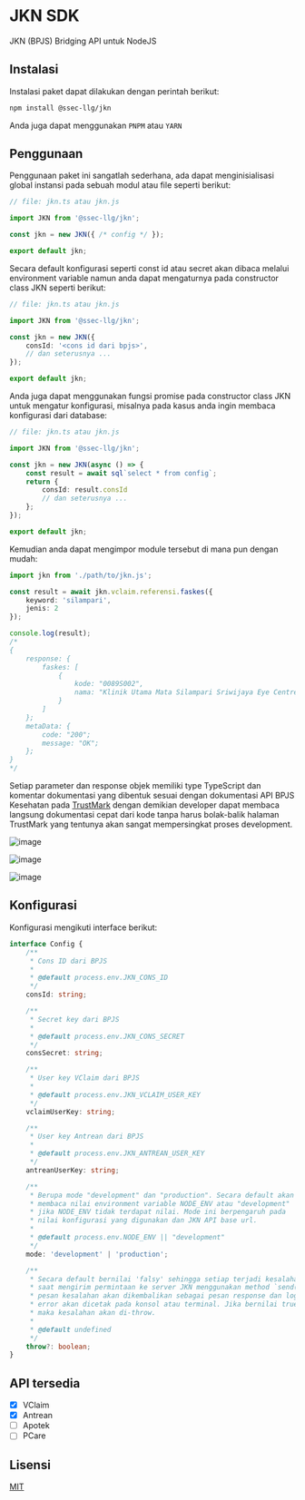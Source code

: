 # JKN SDK

JKN (BPJS) Bridging API untuk NodeJS

## Instalasi

Instalasi paket dapat dilakukan dengan perintah berikut:

```bash
npm install @ssec-llg/jkn
```
Anda juga dapat menggunakan `PNPM` atau `YARN`

## Penggunaan

Penggunaan paket ini sangatlah sederhana, ada dapat menginisialisasi global instansi pada sebuah modul atau file seperti berikut:

```ts
// file: jkn.ts atau jkn.js

import JKN from '@ssec-llg/jkn';

const jkn = new JKN({ /* config */ });

export default jkn;
```

Secara default konfigurasi seperti const id atau secret akan dibaca melalui environment variable namun anda dapat mengaturnya pada constructor class JKN seperti berikut:

```ts
// file: jkn.ts atau jkn.js

import JKN from '@ssec-llg/jkn';

const jkn = new JKN({
	consId: '<cons id dari bpjs>',
	// dan seterusnya ...
});

export default jkn;
```

Anda juga dapat menggunakan fungsi promise pada constructor class JKN untuk mengatur konfigurasi, misalnya pada kasus anda ingin membaca konfigurasi dari database:

```ts
// file: jkn.ts atau jkn.js

import JKN from '@ssec-llg/jkn';

const jkn = new JKN(async () => {
	const result = await sql`select * from config`;
	return {
		consId: result.consId
		// dan seterusnya ...
	};
});

export default jkn;
```

Kemudian anda dapat mengimpor module tersebut di mana pun dengan mudah:

```ts
import jkn from './path/to/jkn.js';

const result = await jkn.vclaim.referensi.faskes({
	keyword: 'silampari',
	jenis: 2
});

console.log(result);
/*
{
	response: {
		faskes: [
			{
				kode: "0089S002",
				nama: "Klinik Utama Mata Silampari Sriwijaya Eye Centre"
			}
		]
	};
	metaData: {
		code: "200";
		message: "OK";
	};
}
*/

```

Setiap parameter dan response objek memiliki type TypeScript dan komentar dokumentasi yang dibentuk sesuai dengan dokumentasi API BPJS Kesehatan pada [TrustMark](https://dvlp.bpjs-kesehatan.go.id:8888/trust-mark/main.html) dengan demikian developer dapat membaca langsung dokumentasi cepat dari kode tanpa harus bolak-balik halaman TrustMark yang tentunya akan sangat mempersingkat proses development.

![image](https://github.com/ssec-llg/jkn/assets/25121822/cda03042-949a-446a-aa11-06abd55e3069)

![image](https://github.com/ssec-llg/jkn/assets/25121822/ff5f8aa4-3e23-43f4-81ca-cf7827aff5ba)

![image](https://github.com/ssec-llg/jkn/assets/25121822/9c082475-db87-42c3-9180-58cfb602c983)

## Konfigurasi

Konfigurasi mengikuti interface berikut:

```ts
interface Config {
	/**
	 * Cons ID dari BPJS
	 * 
	 * @default process.env.JKN_CONS_ID
	 */
	consId: string;

	/**
	 * Secret key dari BPJS
	 * 
	 * @default process.env.JKN_CONS_SECRET
	 */
	consSecret: string;

	/**
	 * User key VClaim dari BPJS
	 * 
	 * @default process.env.JKN_VCLAIM_USER_KEY
	 */
	vclaimUserKey: string;

	/**
	 * User key Antrean dari BPJS
	 * 
	 * @default process.env.JKN_ANTREAN_USER_KEY
	 */
	antreanUserKey: string;

	/**
	 * Berupa mode "development" dan "production". Secara default akan
	 * membaca nilai environment variable NODE_ENV atau "development"
	 * jika NODE_ENV tidak terdapat nilai. Mode ini berpengaruh pada
	 * nilai konfigurasi yang digunakan dan JKN API base url.
	 *
	 * @default process.env.NODE_ENV || "development"
	 */
	mode: 'development' | 'production';

	/**
	 * Secara default bernilai 'falsy' sehingga setiap terjadi kesalahan
	 * saat mengirim permintaan ke server JKN menggunakan method `send()`,
	 * pesan kesalahan akan dikembalikan sebagai pesan response dan log
	 * error akan dicetak pada konsol atau terminal. Jika bernilai true,
	 * maka kesalahan akan di-throw.
	 *
	 * @default undefined
	 */
	throw?: boolean;
}
```

## API tersedia

- [x] VClaim
- [x] Antrean
- [ ] Apotek
- [ ] PCare

## Lisensi

[MIT](./LICENSE)
